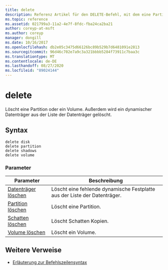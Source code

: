 ```yaml
---
title: delete
description: Referenz Artikel für den DELETE-Befehl, mit dem eine Partition oder ein Volume gelöscht wird.
ms.topic: reference
ms.assetid: 021799a3-11a2-4e7f-8fdc-fba24ca2ba21
author: coreyp-at-msft
ms.author: coreyp
manager: dongill
ms.date: 10/16/2017
ms.openlocfilehash: db2e05c3475d66126bc89b529b7d6481091e2813
ms.sourcegitcommit: 96d46c702e7a9c3a321bbbb5284f73911c7baa3c
ms.translationtype: MT
ms.contentlocale: de-DE
ms.lasthandoff: 08/27/2020
ms.locfileid: "89024144"
---
```

# <a name="delete"></a>delete

Löscht eine Partition oder ein Volume. Außerdem wird ein dynamischer Datenträger aus der Liste der Datenträger gelöscht.

## <a name="syntax"></a>Syntax

```
delete disk
delete partition
delete shadows
delete volume
```

### <a name="parameters"></a>Parameter

| Parameter | Beschreibung |
|---------- | ----------- |
| [Datenträger löschen](delete-disk.md) | Löscht eine fehlende dynamische Festplatte aus der Liste der Datenträger. |
| [Partition löschen](delete-partition.md) | Löscht eine Partition. |
| [Schatten löschen](delete-shadows.md) | Löscht Schatten Kopien. |
| [Volume löschen](delete-volume.md) | Löscht ein Volume. |

## <a name="additional-references"></a>Weitere Verweise

- [Erläuterung zur Befehlszeilensyntax](command-line-syntax-key.md)
